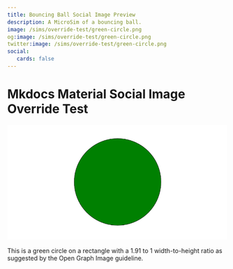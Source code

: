 ```yaml
---
title: Bouncing Ball Social Image Preview
description: A MicroSim of a bouncing ball.
image: /sims/override-test/green-circle.png
og:image: /sims/override-test/green-circle.png
twitter:image: /sims/override-test/green-circle.png
social:
   cards: false
---
```


# Mkdocs Material Social Image Override Test

![Green Circle](./green-circle.png)
<meta property="og:image" content="/green-circle.png">

This is a green circle on a rectangle with a 1.91 to 1 width-to-height ratio
as suggested by the Open Graph Image guideline.

